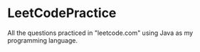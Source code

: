 # LeetCodePractice
All the questions practiced in "leetcode.com" using Java as my programming language. 
